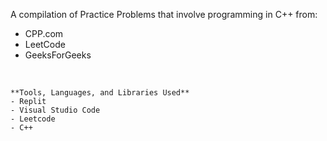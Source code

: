 A compilation of Practice Problems that involve programming in C++ from: 
- CPP.com
- LeetCode
- GeeksForGeeks

<br>

```
**Tools, Languages, and Libraries Used**
- Replit
- Visual Studio Code
- Leetcode
- C++
```
